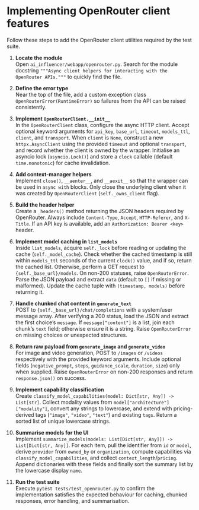 # Implementing OpenRouter client features

Follow these steps to add the OpenRouter client utilities required by the test suite.

1. **Locate the module**  
   Open `ai_influencer/webapp/openrouter.py`.  Search for the module docstring `"""Async client helpers for interacting with the OpenRouter APIs."""` to quickly find the file.

2. **Define the error type**  
   Near the top of the file, add a custom exception class `OpenRouterError(RuntimeError)` so failures from the API can be raised consistently.

3. **Implement `OpenRouterClient.__init__`**  
   In the `OpenRouterClient` class, configure the async HTTP client.  Accept optional keyword arguments for `api_key`, `base_url`, `timeout`, `models_ttl`, `client`, and `transport`.  When `client` is `None`, construct a new `httpx.AsyncClient` using the provided `timeout` and optional `transport`, and record whether the client is owned by the wrapper.  Initialise an asyncio lock (`asyncio.Lock()`) and store a `clock` callable (default `time.monotonic`) for cache invalidation.

4. **Add context-manager helpers**  
   Implement `close()`, `__aenter__`, and `__aexit__` so that the wrapper can be used in `async with` blocks.  Only close the underlying client when it was created by `OpenRouterClient` (`self._owns_client` flag).

5. **Build the header helper**  
   Create a `_headers()` method returning the JSON headers required by OpenRouter.  Always include `Content-Type`, `Accept`, `HTTP-Referer`, and `X-Title`.  If an API key is available, add an `Authorization: Bearer <key>` header.

6. **Implement model caching in `list_models`**  
   Inside `list_models`, acquire `self._lock` before reading or updating the cache (`self._model_cache`).  Check whether the cached timestamp is still within `models_ttl` seconds of the current `clock()` value, and if so, return the cached list.  Otherwise, perform a GET request to `{self._base_url}/models`.  On non-200 statuses, raise `OpenRouterError`.  Parse the JSON payload and extract `data` (default to `[]` if missing or malformed).  Update the cache tuple with `(timestamp, models)` before returning it.

7. **Handle chunked chat content in `generate_text`**  
   POST to `{self._base_url}/chat/completions` with a system/user message array.  After verifying a 200 status, load the JSON and extract the first choice’s `message`.  If `message["content"]` is a list, join each chunk’s `text` field; otherwise ensure it is a string.  Raise `OpenRouterError` on missing choices or unexpected structures.

8. **Return raw payload from `generate_image` and `generate_video`**  
   For image and video generation, POST to `/images` or `/videos` respectively with the provided keyword arguments.  Include optional fields (`negative_prompt`, `steps`, `guidance_scale`, `duration`, `size`) only when supplied.  Raise `OpenRouterError` on non-200 responses and return `response.json()` on success.

9. **Implement capability classification**  
   Create `classify_model_capabilities(model: Dict[str, Any]) -> List[str]`.  Collect modality values from `model["architecture"]["modality"]`, convert any strings to lowercase, and extend with pricing-derived tags (`"image"`, `"video"`, `"text"`) and existing `tags`.  Return a sorted list of unique lowercase strings.

10. **Summarise models for the UI**  
    Implement `summarize_models(models: List[Dict[str, Any]]) -> List[Dict[str, Any]]`.  For each item, pull the identifier from `id` or `model`, derive `provider` from `owned_by` or `organization`, compute capabilities via `classify_model_capabilities`, and collect `context_length`/`pricing`.  Append dictionaries with these fields and finally sort the summary list by the lowercase display `name`.

11. **Run the test suite**  
    Execute `pytest tests/test_openrouter.py` to confirm the implementation satisfies the expected behaviour for caching, chunked responses, error handling, and summarisation.
